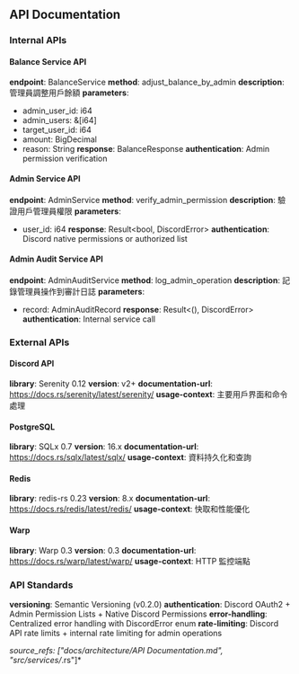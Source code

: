 ## API Documentation


### Internal APIs

#### Balance Service API
**endpoint**: BalanceService
**method**: adjust_balance_by_admin
**description**: 管理員調整用戶餘額
**parameters**:
- admin_user_id: i64
- admin_users: &[i64]
- target_user_id: i64
- amount: BigDecimal
- reason: String
**response**: BalanceResponse
**authentication**: Admin permission verification

#### Admin Service API
**endpoint**: AdminService
**method**: verify_admin_permission
**description**: 驗證用戶管理員權限
**parameters**:
- user_id: i64
**response**: Result<bool, DiscordError>
**authentication**: Discord native permissions or authorized list

#### Admin Audit Service API
**endpoint**: AdminAuditService
**method**: log_admin_operation
**description**: 記錄管理員操作到審計日誌
**parameters**:
- record: AdminAuditRecord
**response**: Result<(), DiscordError>
**authentication**: Internal service call

### External APIs

#### Discord API
**library**: Serenity 0.12
**version**: v2+
**documentation-url**: https://docs.rs/serenity/latest/serenity/
**usage-context**: 主要用戶界面和命令處理

#### PostgreSQL
**library**: SQLx 0.7
**version**: 16.x
**documentation-url**: https://docs.rs/sqlx/latest/sqlx/
**usage-context**: 資料持久化和查詢

#### Redis
**library**: redis-rs 0.23
**version**: 8.x
**documentation-url**: https://docs.rs/redis/latest/redis/
**usage-context**: 快取和性能優化

#### Warp
**library**: Warp 0.3
**version**: 0.3
**documentation-url**: https://docs.rs/warp/latest/warp/
**usage-context**: HTTP 監控端點

### API Standards
**versioning**: Semantic Versioning (v0.2.0)
**authentication**: Discord OAuth2 + Admin Permission Lists + Native Discord Permissions
**error-handling**: Centralized error handling with DiscordError enum
**rate-limiting**: Discord API rate limits + internal rate limiting for admin operations

*source_refs: ["docs/architecture/API Documentation.md", "src/services/*.rs"]*


